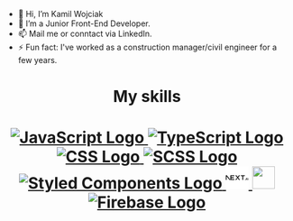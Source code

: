 - 👋 Hi, I’m Kamil Wojciak 
- 🌱 I’m a Junior Front-End Developer.
- 📫 Mail me or conntact via LinkedIn.
- ⚡ Fun fact: I've worked as a construction manager/civil engineer for a few years.

 <h1 align="center">My skills</h1>
<h1 align="center">
  <a href="https://www.javascript.com/" target="_blank">
    <img src="https://cdn.worldvectorlogo.com/logos/javascript-1.svg" alt="JavaScript Logo" width="40" height="40"/>
  </a>
  <a href="https://www.typescriptlang.org/" target="_blank">
    <img src="https://cdn.worldvectorlogo.com/logos/typescript.svg" alt="TypeScript Logo" width="40" height="40"/>
  </a>
  <a href="https://developer.mozilla.org/en-US/docs/Web/CSS" target="_blank">
    <img src="https://cdn.worldvectorlogo.com/logos/css-3.svg" alt="CSS Logo" width="40" height="40"/>
  </a>
  <a href="https://sass-lang.com/" target="_blank">
    <img src="https://cdn.worldvectorlogo.com/logos/sass-1.svg" alt="SCSS Logo" width="40" height="40"/>
  </a>
  <a href="https://styled-components.com/" target="_blank">
    <img src="https://cdn.worldvectorlogo.com/logos/styled-components-1.svg" alt="Styled Components Logo" width="40" height="40"/>
  </a>
  <a href="https://reactjs.org/" target="_blank">
    <img src="https://raw.githubusercontent.com/devicons/devicon/master/icons/nextjs/nextjs-original-wordmark.svg" alt="React Logo" width="40" height="40"/>
  </a>
  <a href="https://nextjs.org/" target="_blank">
    <img src="https://worldvectorlogo.com/logo/nextjs-1.svg" width="40" height="40"/>
    
  </a>
  <a href="https://firebase.google.com/" target="_blank">
    <img src="https://cdn.worldvectorlogo.com/logos/firebase-1.svg" alt="Firebase Logo" width="40" height="40"/>
  </a>
</h1>

<!---
Kamildeeal/Kamildeeal is a ✨ special ✨ repository because its `README.md` (this file) appears on your GitHub profile.
You can click the Preview link to take a look at your changes.
--->
